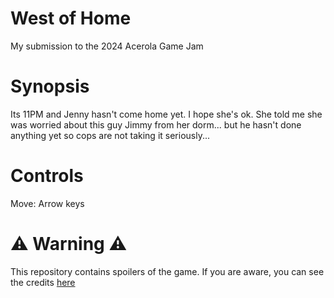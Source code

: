 # West of Home
My submission to the 2024 Acerola Game Jam

# Synopsis

Its 11PM and Jenny hasn't come home yet. I hope she's ok. She told me she was worried about this guy Jimmy from her dorm... but he hasn't done anything yet so cops are not taking it seriously...

# Controls

Move: Arrow keys

# ⚠️ Warning ⚠️

This repository contains spoilers of the game. If you are aware, you can see the credits [here](CREDITS.md)
